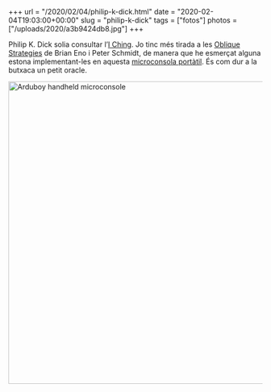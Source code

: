 +++
url = "/2020/02/04/philip-k-dick.html"
date = "2020-02-04T19:03:00+00:00"
slug = "philip-k-dick"
tags = ["fotos"]
photos = ["/uploads/2020/a3b9424db8.jpg"]
+++

Philip K. Dick solia consultar l’[I Ching](https://ca.wikipedia.org/wiki/Yijing). Jo tinc més tirada a les [Oblique Strategies](https://en.wikipedia.org/wiki/Oblique_Strategies) de Brian Eno i Peter Schmidt, de manera que he esmerçat alguna estona implementant-les en aquesta [microconsola portàtil](https://community.arduboy.com/t/oblique-strategies-for-arduboy/8479). És com dur a la butxaca un petit oracle.

<!-- Philip K. Dick used to query the I Ching. The thing is, I prefer the Oblique Strategies by Brian Eno and Peter Schmidt, so I’ve spent some time implementing them on this handheld microconsole. It’s like carrying on a small oracle. -->

<img alt="Arduboy handheld microconsole" style="width:600px;height:600px;" src="/uploads/2020/a3b9424db8.jpg">
